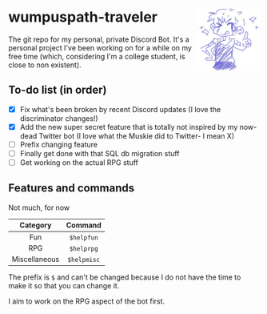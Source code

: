 # wumpuspath-traveler <img src="/data/img/boticon.png" alt="Sparkle on !" style="height: 124px; width:124px;" align="right"/>
The git repo for my personal, private Discord Bot. It's a personal project I've been working on for a while on my free time (which, considering I'm a college student, is close to non existent).

## To-do list (in order)
- [X] Fix what's been broken by recent Discord updates (I love the discriminator changes!)
- [X] Add the new super secret feature that is totally not inspired by my now-dead Twitter bot (I love what the Muskie did to Twitter- I mean X)
- [ ] Prefix changing feature
- [ ] Finally get done with that SQL db migration stuff
- [ ] Get working on the actual RPG stuff

## Features and commands
Not much, for now

|    Category   |   Command   |
|:-------------:|:-----------:|
|      Fun      |  `$helpfun` |
|      RPG      |  `$helprpg` |
| Miscellaneous | `$helpmisc` |

The prefix is `$` and can't be changed because I do not have the time to make it so that you can change it.

I aim to work on the RPG aspect of the bot first.
